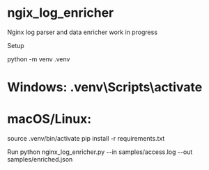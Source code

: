 # ngix_log_enricher
Nginx log parser and data enricher work in progress

Setup

python -m venv .venv
# Windows: .venv\Scripts\activate
# macOS/Linux:
source .venv/bin/activate
pip install -r requirements.txt

Run
python nginx_log_enricher.py --in samples/access.log --out samples/enriched.json
